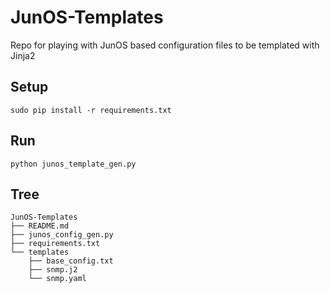 # JunOS-Templates
Repo for playing with JunOS based configuration files to be templated with Jinja2

## Setup ##
`sudo pip install -r requirements.txt`

## Run ##
`python junos_template_gen.py`

## Tree ##
	JunOS-Templates
	├── README.md
	├── junos_config_gen.py
	├── requirements.txt
	└── templates
	    ├── base_config.txt
	    ├── snmp.j2
	    └── snmp.yaml